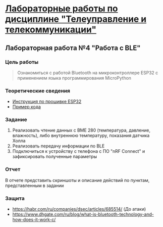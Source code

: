 # [Лабораторные работы по дисциплине "Телеуправление и телекоммуникации"](../../introduction.md)

## Лабораторная работа №4 "Работа с BLE"

### Цель работы
> Ознакомиться с работой Bluetooth на микроконтроллере ESP32 с применением языка программирования MicroPython

### Теоретические сведения
* [Инструкция по прошивке ESP32](../../docs/firmware.md)
* [Пример кода](../../examples/example_6.py)

### Задание
1) Реализовать чтение данных с BME 280 (температура, давление, влажность), либо внутреннюю температуру, показания датчика Холла
2) Реализовать передачу информации по BLE
3) Подключиться к устройству с телефона с ПО "nRF Connect" и зафиксировать полученные параметры

### Отчет
В отчете представить скриншоты и описание действий по пунктам, представленным в задании

### Защита
* https://habr.com/ru/companies/dsec/articles/685514/ (До атаки)
* https://www.dhgate.com/ru/blog/what-is-bluetooth-technology-and-how-does-it-work-c/
